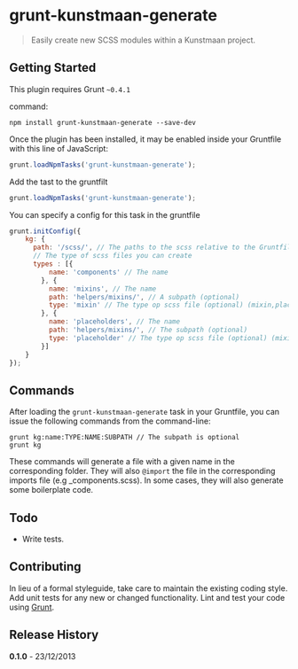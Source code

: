 # grunt-kunstmaan-generate

> Easily create new SCSS modules within a Kunstmaan project.

## Getting Started
This plugin requires Grunt `~0.4.1`

command:

```shell
npm install grunt-kunstmaan-generate --save-dev
```

Once the plugin has been installed, it may be enabled inside your Gruntfile with this line of JavaScript:

```js
grunt.loadNpmTasks('grunt-kunstmaan-generate');
```

Add the tast to the gruntfilt

```js
grunt.loadNpmTasks('grunt-kunstmaan-generate');
```

You can specify a config for this task in the gruntfile

```js
grunt.initConfig({
    kg: {
      path: '/scss/', // The paths to the scss relative to the Gruntfile.js
      // The type of scss files you can create
      types : [{
          name: 'components' // The name
        }, {
          name: 'mixins', // The name
          path: 'helpers/mixins/', // A subpath (optional)
          type: 'mixin' // The type op scss file (optional) (mixin,placeholder, function)
        }, {
          name: 'placeholders', // The name
          path: 'helpers/mixins/', // The subpath (optional)
          type: 'placeholder' // The type op scss file (optional) (mixin,placeholder, function)
        }]
    }
});
```

## Commands

After loading the `grunt-kunstmaan-generate` task in your Gruntfile, you can issue the following commands from the command-line:

```shell
grunt kg:name:TYPE:NAME:SUBPATH // The subpath is optional
grunt kg
```

These commands will generate a file with a given name in the corresponding folder. They will also `@import` the file in the corresponding imports file (e.g _components.scss). In some cases, they will also generate some boilerplate code.

## Todo

- Write tests.

## Contributing
In lieu of a formal styleguide, take care to maintain the existing coding style. Add unit tests for any new or changed functionality. Lint and test your code using [Grunt](http://gruntjs.com/).

## Release History

**0.1.0** - 23/12/2013
